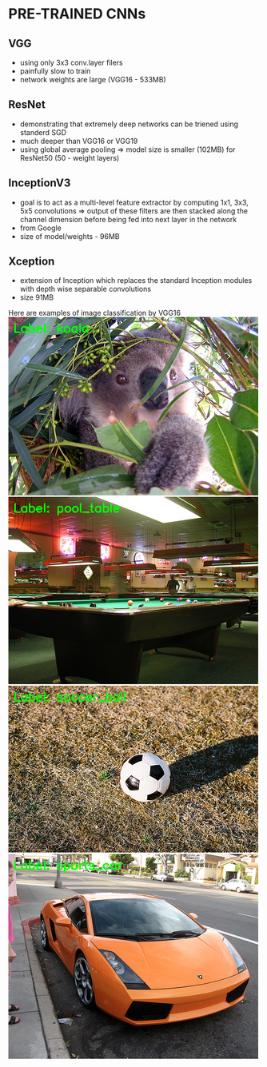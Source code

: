 # PRE-TRAINED CNNs

## VGG
- using only 3x3 conv.layer filers
- painfully slow to train
- network weights are large (VGG16 - 533MB)

## ResNet
- demonstrating that extremely deep networks can be triened using standerd SGD
- much deeper than VGG16 or VGG19
- using global average pooling => model size is smaller (102MB) for ResNet50 (50 - weight layers)

## InceptionV3
- goal is to act as a multi-level feature extractor by computing 1x1, 3x3, 5x5 convolutions
=> output of these filters are then stacked along the channel dimension before being fed into next layer in the network
- from Google
- size of model/weights - 96MB

## Xception
- extension of Inception which replaces the standard Inception modules with depth wise separable convolutions
- size 91MB

Here are examples of image classification by VGG16
![koala](koala.png)
![pool_table](pool_table.png)
![soccer_ball](soccer_ball.png)
![sports_car](sports_car.png)
